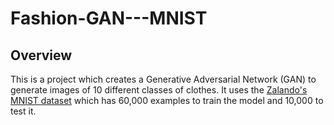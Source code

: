 # Fashion-GAN---MNIST

## Overview
This is a project which creates a Generative Adversarial Network (GAN) to generate images of 10 different classes of clothes. It uses the [Zalando's MNIST dataset](https://github.com/zalandoresearch/fashion-mnist) which has 60,000 examples to train the model and 10,000 to test it.
